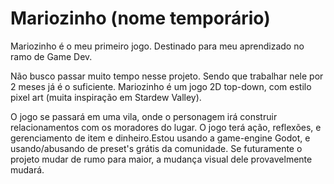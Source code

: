 <h1>Mariozinho (nome temporário)</h1>

Mariozinho é o meu primeiro jogo. Destinado para meu aprendizado no ramo de Game Dev.

Não busco passar muito tempo nesse projeto. Sendo que trabalhar nele por 2 meses já é o suficiente.
Mariozinho é um jogo 2D top-down, com estilo pixel art (muita inspiração em Stardew Valley). 

O jogo se passará em uma vila, onde o personagem irá construir relacionamentos com os moradores do lugar. O jogo terá ação, reflexões, e gerenciamento de item e dinheiro.Estou usando a game-engine Godot, e usando/abusando de preset's grátis da comunidade.
Se futuramente o projeto mudar de rumo para maior, a mudança visual dele provavelmente mudará.
